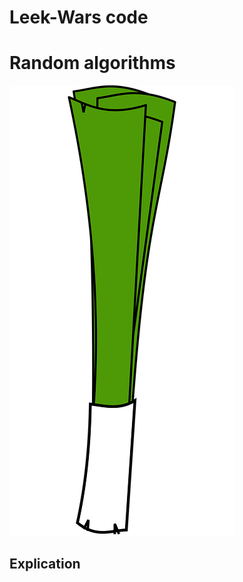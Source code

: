 # Leek-Wars code
# Random algorithms




![Banner](green-1299967_960_720.png)

## Explication






